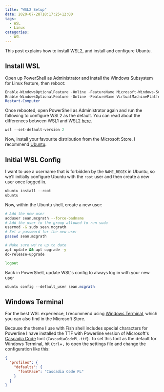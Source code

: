 ```yaml
---
title: "WSL2 Setup"
date: 2020-07-28T10:17:25+12:00
tags:
  - WSL
  - Linux
categories:
  - WSL
---
```


This post explains how to install WSL2, and install and configure Ubuntu.
<!--more-->

## Install WSL
Open up PowerShell as Administrator and install the Windows Subsystem for Linux feature, then reboot:
```powershell
Enable-WindowsOptionalFeature -Online -FeatureName Microsoft-Windows-Subsystem-Linux
Enable-WindowsOptionalFeature -Online -FeatureName VirtualMachinePlatform
Restart-Computer
```

Once rebooted, open PowerShell as Administrator again and run the following to configure WSL2 as the default. You can read about the differences between WSL1 and WSL2 [here](https://docs.microsoft.com/en-us/windows/wsl/compare-versions).
```powershell
wsl --set-default-version 2
```

Now, install your favourite distribution from the Microsoft Store. I recommend [Ubuntu](https://www.microsoft.com/store/productId/9NBLGGH4MSV6).

## Initial WSL Config
I want to use a username that is forbidden by the `NAME_REGEX` in Ubuntu, so we'll initially configure Ubuntu with the `root` user and then create a new user once logged in.
```powershell
ubuntu install --root
ubuntu
```
Now, within the Ubuntu shell, create a new user:
```bash
# Add the new user
adduser sean.mcgrath --force-badname
# Add the user to the group allowed to run sudo
usermod -G sudo sean.mcgrath
# Set a password for the new user
passwd sean.mcgrath

# Make sure we're up to date
apt update && apt upgrade -y
do-release-upgrade

logout
```
Back in PowerShell, update WSL's config to always log in with your new user
```powershell
ubuntu config --default_user sean.mcgrath
```

## Windows Terminal
For the best WSL experience, I recommend using [Windows Terminal](https://www.microsoft.com/store/productId/9N0DX20HK701), which you can also find in the Microsoft Store.

Because the theme I use with Fish shell includes special characters for Powerline I have installed the TTF with Powerline version of Microsoft's [Cascadia Code](https://github.com/microsoft/cascadia-code/releases) font (`CascadiaCodePL.ttf`). To set this font as the default for Windows Terminal, hit `Ctrl`+`,` to open the settings file and change the configuration like this:

```json
{
  "profiles": {
    "defaults": {
      "fontFace": "Cascadia Code PL"
    }
  }
}
```